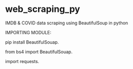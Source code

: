 # web_scraping_py
IMDB & COVID data scraping using BeautifulSoup in python

IMPORTING MODULE:

pip install BeautifulSouap. 

from bs4 import BeautifulSouap.

import requests.

